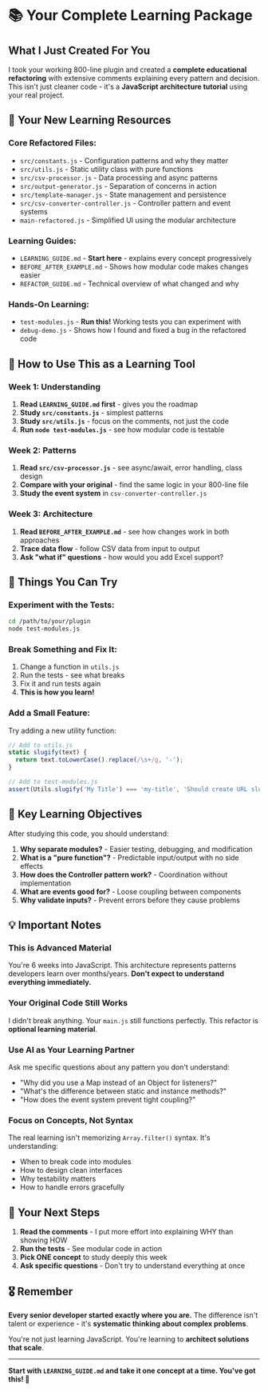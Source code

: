# 📚 Your Complete Learning Package

## What I Just Created For You

I took your working 800-line plugin and created a **complete educational refactoring** with extensive comments explaining every pattern and decision. This isn't just cleaner code - it's a **JavaScript architecture tutorial** using your real project.

## 📁 Your New Learning Resources

### **Core Refactored Files:**
- `src/constants.js` - Configuration patterns and why they matter
- `src/utils.js` - Static utility class with pure functions  
- `src/csv-processor.js` - Data processing and async patterns
- `src/output-generator.js` - Separation of concerns in action
- `src/template-manager.js` - State management and persistence
- `src/csv-converter-controller.js` - Controller pattern and event systems
- `main-refactored.js` - Simplified UI using the modular architecture

### **Learning Guides:**
- `LEARNING_GUIDE.md` - **Start here** - explains every concept progressively
- `BEFORE_AFTER_EXAMPLE.md` - Shows how modular code makes changes easier
- `REFACTOR_GUIDE.md` - Technical overview of what changed and why

### **Hands-On Learning:**
- `test-modules.js` - **Run this!** Working tests you can experiment with
- `debug-demo.js` - Shows how I found and fixed a bug in the refactored code

## 🎯 How to Use This as a Learning Tool

### **Week 1: Understanding**
1. **Read `LEARNING_GUIDE.md` first** - gives you the roadmap
2. **Study `src/constants.js`** - simplest patterns
3. **Study `src/utils.js`** - focus on the comments, not just the code
4. **Run `node test-modules.js`** - see how modular code is testable

### **Week 2: Patterns** 
1. **Read `src/csv-processor.js`** - see async/await, error handling, class design
2. **Compare with your original** - find the same logic in your 800-line file
3. **Study the event system** in `csv-converter-controller.js`

### **Week 3: Architecture**
1. **Read `BEFORE_AFTER_EXAMPLE.md`** - see how changes work in both approaches
2. **Trace data flow** - follow CSV data from input to output
3. **Ask "what if" questions** - how would you add Excel support?

## 🧪 Things You Can Try

### **Experiment with the Tests:**
```bash
cd /path/to/your/plugin
node test-modules.js
```

### **Break Something and Fix It:**
1. Change a function in `utils.js`
2. Run the tests - see what breaks
3. Fix it and run tests again
4. **This is how you learn!**

### **Add a Small Feature:**
Try adding a new utility function:
```javascript
// Add to utils.js
static slugify(text) {
  return text.toLowerCase().replace(/\s+/g, '-');
}

// Add to test-modules.js  
assert(Utils.slugify('My Title') === 'my-title', 'Should create URL slug');
```

## 🔑 Key Learning Objectives

After studying this code, you should understand:

1. **Why separate modules?** - Easier testing, debugging, and modification
2. **What is a "pure function"?** - Predictable input/output with no side effects
3. **How does the Controller pattern work?** - Coordination without implementation
4. **What are events good for?** - Loose coupling between components
5. **Why validate inputs?** - Prevent errors before they cause problems

## 💡 Important Notes

### **This is Advanced Material**
You're 6 weeks into JavaScript. This architecture represents patterns developers learn over months/years. **Don't expect to understand everything immediately.**

### **Your Original Code Still Works** 
I didn't break anything. Your `main.js` still functions perfectly. This refactor is **optional learning material**.

### **Use AI as Your Learning Partner**
Ask me specific questions about any pattern you don't understand:
- "Why did you use a Map instead of an Object for listeners?"
- "What's the difference between static and instance methods?"
- "How does the event system prevent tight coupling?"

### **Focus on Concepts, Not Syntax**
The real learning isn't memorizing `Array.filter()` syntax. It's understanding:
- When to break code into modules
- How to design clean interfaces
- Why testability matters
- How to handle errors gracefully

## 🚀 Your Next Steps

1. **Read the comments** - I put more effort into explaining WHY than showing HOW
2. **Run the tests** - See modular code in action
3. **Pick ONE concept** to study deeply this week
4. **Ask specific questions** - Don't try to understand everything at once

## 🎖️ Remember

**Every senior developer started exactly where you are.** The difference isn't talent or experience - it's **systematic thinking about complex problems**.

You're not just learning JavaScript. You're learning to **architect solutions that scale**.

---

**Start with `LEARNING_GUIDE.md` and take it one concept at a time. You've got this! 🎯**
